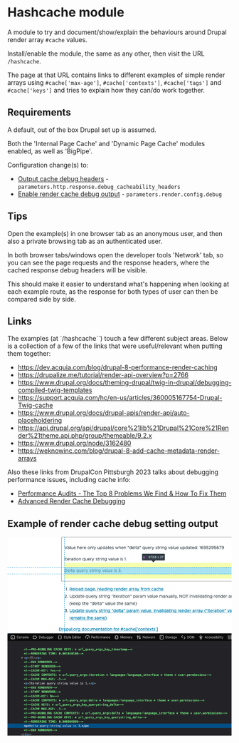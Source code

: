 # Hashcache module

A module to try and document/show/explain the behaviours around Drupal render array `#cache` values.

Install/enable the module, the same as any other, then visit the URL `/hashcache`.

The page at that URL contains links to different examples of simple render arrays using `#cache['max-age']`, `#cache['contexts']`, `#cache['tags']` and `#cache['keys']` and tries to explain how they can/do work together.

## Requirements

A default, out of the box Drupal set up is assumed.

Both the 'Internal Page Cache' and 'Dynamic Page Cache' modules enabled, as well as 'BigPipe'.

Configuration change(s) to:

- [Output cache debug headers](https://www.drupal.org/docs/8/api/responses/cacheableresponseinterface#debugging) - `parameters.http.response.debug_cacheability_headers`
- [Enable render cache debug output](https://www.drupal.org/node/3162480) - `parameters.render.config.debug`

## Tips

Open the example(s) in one browser tab as an anonymous user, and then also a private browsing tab as an authenticated user.

In both browser tabs/windows open the developer tools 'Network' tab, so you can see the page requests and the response headers, where the cached response debug headers will be visible.

This should make it easier to understand what's happening when looking at each example route, as the response for both types of user can then be compared side by side.

## Links

The examples (at `/hashcache``) touch a few different subject areas. Below is a collection of a few of the links that were useful/relevant when putting them together:

- https://dev.acquia.com/blog/drupal-8-performance-render-caching
- https://drupalize.me/tutorial/render-api-overview?p=2766
- https://www.drupal.org/docs/theming-drupal/twig-in-drupal/debugging-compiled-twig-templates
- https://support.acquia.com/hc/en-us/articles/360005167754-Drupal-Twig-cache
- https://www.drupal.org/docs/drupal-apis/render-api/auto-placeholdering
- https://api.drupal.org/api/drupal/core%21lib%21Drupal%21Core%21Render%21theme.api.php/group/themeable/9.2.x
- https://www.drupal.org/node/3162480
- https://weknowinc.com/blog/drupal-8-add-cache-metadata-render-arrays

Also these links from DrupalCon Pittsburgh 2023 talks about debugging performance issues, including cache info:

- [Performance Audits - The Top 8 Problems We Find & How To Fix Them](https://www.youtube.com/watch?v=-pBSXCzjGV8)
- [Advanced Render Cache Debugging](https://www.youtube.com/watch?v=OW0AQivO8Bw)

## Example of render cache debug setting output

![Browser console showing debug markup](render_cache_debug_output_example.png)